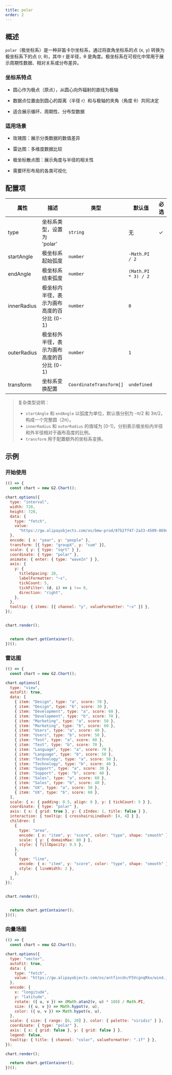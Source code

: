 ```yaml
---
title: polar
order: 2
---
```



## 概述

`polar`（极坐标系）是一种非笛卡尔坐标系，通过将直角坐标系的点 (x, y) 转换为极坐标系下的点 (r, θ)，其中 r 是半径，θ 是角度。极坐标系在可视化中常用于展示周期性数据、相对关系或分布差异。

### 坐标系特点

- 圆心作为极点（原点），从圆心向外辐射的直线为极轴

- 数据点位置由到圆心的距离（半径 r）和与极轴的夹角（角度 θ）共同决定

- 适合展示循环、周期性、分布型数据

### 适用场景

- 玫瑰图：展示分类数据的数值差异

- 雷达图：多维度数据比较

- 极坐标散点图：展示角度与半径的相关性

- 需要环形布局的各类可视化

## 配置项

| 属性        | 描述                                    | 类型        | 默认值              | 必选 |
| ----------- | -------------------------------------- | ----------- | ------------------ | ---- |
| type        | 坐标系类型，设置为 'polar'             | `string`    | 无                 | ✓    |
| startAngle  | 极坐标系起始弧度                       | `number`    | `-Math.PI / 2`     |      |
| endAngle    | 极坐标系结束弧度                       | `number`    | `(Math.PI * 3) / 2`|      |
| innerRadius | 极坐标内半径，表示为画布高度的百分比 (0-1) | `number` | `0`                |      |
| outerRadius | 极坐标外半径，表示为画布高度的百分比 (0-1) | `number` | `1`                |      |
| transform   | 坐标系变换配置                          | `CoordinateTransform[]` | `undefined` |      |

> 复杂类型说明：
> - `startAngle` 和 `endAngle` 以弧度为单位，默认值分别为 -π/2 和 3π/2，构成一个完整圆（2π）。
> - `innerRadius` 和 `outerRadius` 的值域为 [0-1]，分别表示极坐标内半径和外半径相对于画布高度的比例。
> - `transform` 用于配置额外的坐标系变换。

## 示例

### 开始使用


```js | ob 
(() => {
  const chart = new G2.Chart();

chart.options({
  type: "interval",
  width: 720,
  height: 720,
  data: {
    type: "fetch",
    value:
      "https://gw.alipayobjects.com/os/bmw-prod/87b2ff47-2a33-4509-869c-dae4cdd81163.csv",
  },
  encode: { x: "year", y: "people" },
  transform: [{ type: "groupX", y: "sum" }],
  scale: { y: { type: "sqrt" } },
  coordinate: { type: "polar" },
  animate: { enter: { type: "waveIn" } },
  axis: {
    y: {
      titleSpacing: 28,
      labelFormatter: "~s",
      tickCount: 5,
      tickFilter: (d, i) => i !== 0,
      direction: "right",
    },
  },
  tooltip: { items: [{ channel: "y", valueFormatter: "~s" }] },
});


chart.render();


  return chart.getContainer();
})();
```
### 雷达图

```js | ob 
(() => {
  const chart = new G2.Chart();

chart.options({
  type: "view",
  autoFit: true,
  data: [
    { item: "Design", type: "a", score: 70 },
    { item: "Design", type: "b", score: 30 },
    { item: "Development", type: "a", score: 60 },
    { item: "Development", type: "b", score: 70 },
    { item: "Marketing", type: "a", score: 50 },
    { item: "Marketing", type: "b", score: 60 },
    { item: "Users", type: "a", score: 40 },
    { item: "Users", type: "b", score: 50 },
    { item: "Test", type: "a", score: 60 },
    { item: "Test", type: "b", score: 70 },
    { item: "Language", type: "a", score: 70 },
    { item: "Language", type: "b", score: 50 },
    { item: "Technology", type: "a", score: 50 },
    { item: "Technology", type: "b", score: 40 },
    { item: "Support", type: "a", score: 30 },
    { item: "Support", type: "b", score: 40 },
    { item: "Sales", type: "a", score: 60 },
    { item: "Sales", type: "b", score: 40 },
    { item: "UX", type: "a", score: 50 },
    { item: "UX", type: "b", score: 60 },
  ],
  scale: { x: { padding: 0.5, align: 0 }, y: { tickCount: 5 } },
  coordinate: { type: "polar" },
  axis: { x: { grid: true }, y: { zIndex: 1, title: false } },
  interaction: { tooltip: { crosshairsLineDash: [4, 4] } },
  children: [
    {
      type: "area",
      encode: { x: "item", y: "score", color: "type", shape: "smooth" },
      scale: { y: { domainMax: 80 } },
      style: { fillOpacity: 0.5 },
    },
    {
      type: "line",
      encode: { x: "item", y: "score", color: "type", shape: "smooth" },
      style: { lineWidth: 2 },
    },
  ],
});


chart.render();


  return chart.getContainer();
})();
```

### 向量场图


```js | ob 
(() => {
  const chart = new G2.Chart();

chart.options({
  type: "vector",
  autoFit: true,
  data: {
    type: "fetch",
    value: "https://gw.alipayobjects.com/os/antfincdn/F5VcgnqRku/wind.json",
  },
  encode: {
    x: "longitude",
    y: "latitude",
    rotate: ({ u, v }) => (Math.atan2(v, u) * 180) / Math.PI,
    size: ({ u, v }) => Math.hypot(v, u),
    color: ({ u, v }) => Math.hypot(v, u),
  },
  scale: { size: { range: [6, 20] }, color: { palette: "viridis" } },
  coordinate: { type: "polar" },
  axis: { x: { grid: false }, y: { grid: false } },
  legend: false,
  tooltip: { title: { channel: "color", valueFormatter: ".1f" } },
});

chart.render();

  return chart.getContainer();
})();
```